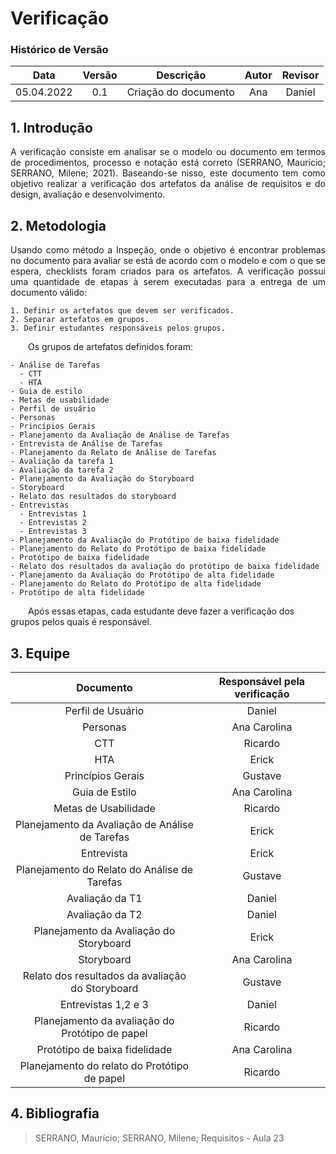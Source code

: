 # Verificação


### Histórico de Versão

|  Data  | Versão | Descrição | Autor | Revisor |
| :----: | :----: | :-------: | :---: | :----:  |
| 05.04.2022 | 0.1 | Criação do documento | Ana | Daniel |

## 1. Introdução

<p style="text-align: justify;">A verificação consiste em analisar se o modelo ou documento em termos de procedimentos, processo e notação está correto (SERRANO, Maurício; SERRANO, Milene; 2021). Baseando-se nisso, este documento tem como objetivo realizar a verificação dos artefatos da análise de requisitos e do design, avaliação e desenvolvimento.
</p>

## 2. Metodologia

<p style="text-align: justify;">Usando como método a Inspeção, onde o objetivo é encontrar problemas no documento para avaliar se está de acordo com o modelo e com o que se espera, checklists foram criados para os artefatos. A verificação possui uma quantidade de etapas à serem executadas para a entrega de um documento válido:
</p>

    1. Definir os artefatos que devem ser verificados.
    2. Separar artefatos em grupos.
    3. Definir estudantes responsáveis pelos grupos.

&emsp;&emsp;Os grupos de artefatos definidos foram:

    - Análise de Tarefas
      - CTT
      - HTA
    - Guia de estilo
    - Metas de usabilidade
    - Perfil de usuário
    - Personas
    - Princípios Gerais
    - Planejamento da Avaliação de Análise de Tarefas
    - Entrevista de Análise de Tarefas
    - Planejamento da Relato de Análise de Tarefas
    - Avaliação da tarefa 1
    - Avaliação da tarefa 2
    - Planejamento da Avaliação do Storyboard
    - Storyboard
    - Relato dos resultados do storyboard
    - Entrevistas
      - Entrevistas 1
      - Entrevistas 2
      - Entrevistas 3
    - Planejamento da Avaliação do Protótipo de baixa fidelidade
    - Planejamento do Relato do Protótipo de baixa fidelidade
    - Protótipo de baixa fidelidade
    - Relato dos resultados da avaliação do protótipo de baixa fidelidade
    - Planejamento da Avaliação do Protótipo de alta fidelidade
    - Planejamento do Relato do Protótipo de alta fidelidade
    - Protótipo de alta fidelidade


&emsp;&emsp;Após essas etapas, cada estudante deve fazer a verificação dos grupos pelos quais é responsável.

## 3. Equipe

<center>

| Documento             | Responsável pela verificação            |
| :------------------: | :-----------------: |
| Perfil de Usuário | Daniel  |
| Personas  | Ana Carolina  |
| CTT | Ricardo | 
| HTA | Erick |
| Princípios Gerais | Gustave |
| Guia de Estilo | Ana Carolina |
| Metas de Usabilidade | Ricardo  |
| Planejamento da Avaliação de Análise de Tarefas | Erick |
| Entrevista | Erick  |
|  Planejamento do Relato do Análise de Tarefas | Gustave  |
|  Avaliação da T1 | Daniel  |
|  Avaliação da T2 | Daniel  |
|  Planejamento da Avaliação do Storyboard | Erick  |
|  Storyboard | Ana Carolina  |
|  Relato dos resultados da avaliação do Storyboard | Gustave |
|  Entrevistas 1,2 e 3 | Daniel  |
|  Planejamento da avaliação do Protótipo de papel | Ricardo  |
|  Protótipo de baixa fidelidade | Ana Carolina |
|  Planejamento do relato do Protótipo de papel | Ricardo  |

</center>

## 4. Bibliografia
> SERRANO, Maurício; SERRANO, Milene; Requisitos - Aula 23 